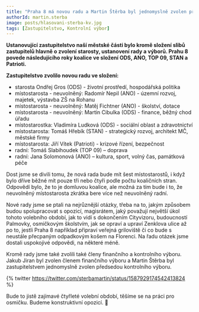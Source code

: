```yaml
---
title: "Praha 8 má novou radu a Martin Štěrba byl jednomyslně zvolen předsedou kontrolního výboru"
authorId: martin.sterba
image: posts/hlasovani-sterba-kv.jpg
tags: [Zastupitelstvo, Kontrolní výbor]
---
```


**Ustanovující zastupitelstvo naší městské části bylo kromě složení slibů zastupitelů hlavně o zvolení starosty, ustanovení rady a výborů. Prahu 8 povede následujícího roky koalice ve složení ODS, ANO, TOP 09, STAN a Patrioti.**

**Zastupitelstvo zvolilo novou radu ve složení:** 
- starosta Ondřej Gros (ODS) - životní prostředí, hospodářská politika
- místostarosta - neuvolněný: Radomír Nepil (ANO) - územní rozvoj, majetek, výstavba ZŠ na Rohanu
- místostarosta - neuvolněný: Matěj Fichtner (ANO) - školství, dotace
- místostarosta - neuvolněný: Martin Cibulka (ODS) - finance, běžný chod úřadu
- místostarostka: Vladimíra Ludková (ODS) - sociální oblast a zdravotnictví
- místostarosta: Tomáš Hřebík (STAN) - strategický rozvoj, architekt MČ, městské firmy 
- místostarosta: Jiří Vítek (Patrioti) - krizové řízení, bezpečnost
- radní: Tomáš Slabihoudek (TOP 09) – doprava
- radní: Jana Solomonová (ANO) – kultura, sport, volný čas, památková péče 

Dost jsme se divili tomu, že nová rada bude mít šest místostarostů, i když bylo dříve běžné mít pouze tři nebo čtyři podle počtu koaličních stran. Odpovědí bylo, že to je domluvou koalice, ale možná za tím bude i to, že neuvolněný místostarosta zkrátka bere více než neuvolněný radní. 

Nové rady jsme se ptali na nejrůznější otázky, třeba na to, jakým způsobem budou spolupracovat s opozicí, magisrátem, jaký považují největší úkol tohoto volebního období, jak to vidí s dokončením Cityvizoru, budoucností Palmovky, osmičkovým školstvím, jak se opraví a upraví Zenklova ulice až po to, jestli Praha 8 například připraví veřejná griloviště či co bude s neustále přecpaným odpadkovým košem na Florenci. Na řadu otázek jsme dostali uspokojivé odpovědi, na některé méně. 

Kromě rady jsme také zvolili také členy finančního a kontrolního výboru. Jakub Jiran byl zvolen členem finančního výboru a Martin Štěrba byl zastupitelstvem jednomyslně zvolen předsedou kontrolního výboru.

{% twitter https://twitter.com/sterbamartin/status/1587929174542413824 %}

Bude to jistě zajímavé čtyřleté volební období, těšíme se na práci pro osmičku. Budeme konstruktivní opozicí. 🙂

